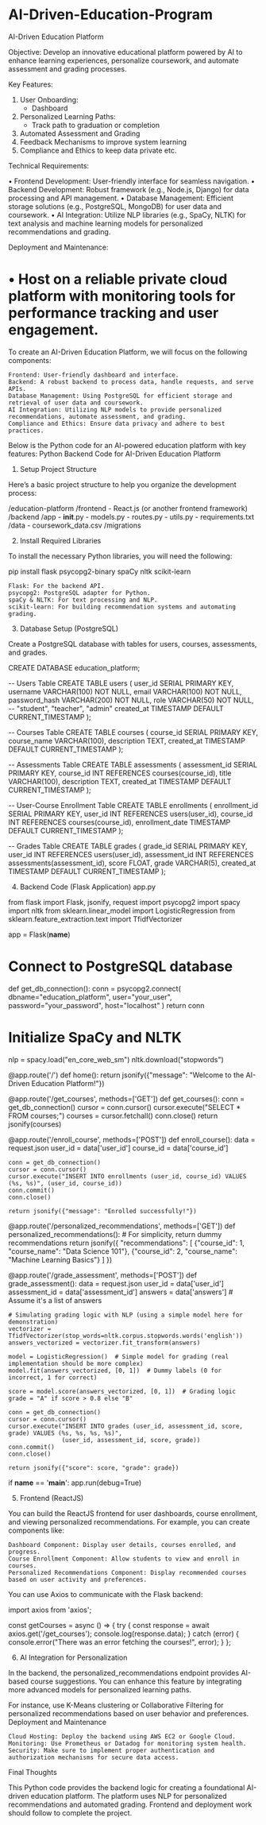 # AI-Driven-Education-Program
AI-Driven Education Platform

Objective:
Develop an innovative educational platform powered by AI to enhance learning experiences, personalize coursework, and automate assessment and grading processes.

Key Features:

1. User Onboarding:
    * Dashboard
2. Personalized Learning Paths:
    * Track path to graduation or completion
3. Automated Assessment and Grading
4. Feedback Mechanisms to improve system learning
5. Compliance and Ethics to keep data private etc.

Technical Requirements:

• Frontend Development: User-friendly interface for seamless navigation.
• Backend Development: Robust framework (e.g., Node.js, Django) for data processing and API management.
• Database Management: Efficient storage solutions (e.g., PostgreSQL, MongoDB) for user data and coursework.
• AI Integration: Utilize NLP libraries (e.g., SpaCy, NLTK) for text analysis and machine learning models for personalized recommendations and grading.

Deployment and Maintenance:

• Host on a reliable private cloud platform with monitoring tools for performance tracking and user engagement.
=============
To create an AI-Driven Education Platform, we will focus on the following components:

    Frontend: User-friendly dashboard and interface.
    Backend: A robust backend to process data, handle requests, and serve APIs.
    Database Management: Using PostgreSQL for efficient storage and retrieval of user data and coursework.
    AI Integration: Utilizing NLP models to provide personalized recommendations, automate assessment, and grading.
    Compliance and Ethics: Ensure data privacy and adhere to best practices.

Below is the Python code for an AI-powered education platform with key features:
Python Backend Code for AI-Driven Education Platform
1. Setup Project Structure

Here’s a basic project structure to help you organize the development process:

/education-platform
    /frontend
        - React.js (or another frontend framework)
    /backend
        /app
            - __init__.py
            - models.py
            - routes.py
            - utils.py
        - requirements.txt
    /data
        - coursework_data.csv
    /migrations

2. Install Required Libraries

To install the necessary Python libraries, you will need the following:

pip install flask psycopg2-binary spaCy nltk scikit-learn

    Flask: For the backend API.
    psycopg2: PostgreSQL adapter for Python.
    spaCy & NLTK: For text processing and NLP.
    scikit-learn: For building recommendation systems and automating grading.

3. Database Setup (PostgreSQL)

Create a PostgreSQL database with tables for users, courses, assessments, and grades.

CREATE DATABASE education_platform;

-- Users Table
CREATE TABLE users (
    user_id SERIAL PRIMARY KEY,
    username VARCHAR(100) NOT NULL,
    email VARCHAR(100) NOT NULL,
    password_hash VARCHAR(200) NOT NULL,
    role VARCHAR(50) NOT NULL, -- "student", "teacher", "admin"
    created_at TIMESTAMP DEFAULT CURRENT_TIMESTAMP
);

-- Courses Table
CREATE TABLE courses (
    course_id SERIAL PRIMARY KEY,
    course_name VARCHAR(100),
    description TEXT,
    created_at TIMESTAMP DEFAULT CURRENT_TIMESTAMP
);

-- Assessments Table
CREATE TABLE assessments (
    assessment_id SERIAL PRIMARY KEY,
    course_id INT REFERENCES courses(course_id),
    title VARCHAR(100),
    description TEXT,
    created_at TIMESTAMP DEFAULT CURRENT_TIMESTAMP
);

-- User-Course Enrollment Table
CREATE TABLE enrollments (
    enrollment_id SERIAL PRIMARY KEY,
    user_id INT REFERENCES users(user_id),
    course_id INT REFERENCES courses(course_id),
    enrollment_date TIMESTAMP DEFAULT CURRENT_TIMESTAMP
);

-- Grades Table
CREATE TABLE grades (
    grade_id SERIAL PRIMARY KEY,
    user_id INT REFERENCES users(user_id),
    assessment_id INT REFERENCES assessments(assessment_id),
    score FLOAT,
    grade VARCHAR(5),
    created_at TIMESTAMP DEFAULT CURRENT_TIMESTAMP
);

4. Backend Code (Flask Application)
app.py

from flask import Flask, jsonify, request
import psycopg2
import spacy
import nltk
from sklearn.linear_model import LogisticRegression
from sklearn.feature_extraction.text import TfidfVectorizer

app = Flask(__name__)

# Connect to PostgreSQL database
def get_db_connection():
    conn = psycopg2.connect(
        dbname="education_platform", user="your_user", password="your_password", host="localhost"
    )
    return conn

# Initialize SpaCy and NLTK
nlp = spacy.load("en_core_web_sm")
nltk.download("stopwords")

@app.route('/')
def home():
    return jsonify({"message": "Welcome to the AI-Driven Education Platform!"})

@app.route('/get_courses', methods=['GET'])
def get_courses():
    conn = get_db_connection()
    cursor = conn.cursor()
    cursor.execute("SELECT * FROM courses;")
    courses = cursor.fetchall()
    conn.close()
    return jsonify(courses)

@app.route('/enroll_course', methods=['POST'])
def enroll_course():
    data = request.json
    user_id = data['user_id']
    course_id = data['course_id']
    
    conn = get_db_connection()
    cursor = conn.cursor()
    cursor.execute("INSERT INTO enrollments (user_id, course_id) VALUES (%s, %s)", (user_id, course_id))
    conn.commit()
    conn.close()
    
    return jsonify({"message": "Enrolled successfully!"})

@app.route('/personalized_recommendations', methods=['GET'])
def personalized_recommendations():
    # For simplicity, return dummy recommendations
    return jsonify({
        "recommendations": [
            {"course_id": 1, "course_name": "Data Science 101"},
            {"course_id": 2, "course_name": "Machine Learning Basics"}
        ]
    })

@app.route('/grade_assessment', methods=['POST'])
def grade_assessment():
    data = request.json
    user_id = data['user_id']
    assessment_id = data['assessment_id']
    answers = data['answers']  # Assume it's a list of answers
    
    # Simulating grading logic with NLP (using a simple model here for demonstration)
    vectorizer = TfidfVectorizer(stop_words=nltk.corpus.stopwords.words('english'))
    answers_vectorized = vectorizer.fit_transform(answers)
    
    model = LogisticRegression()  # Simple model for grading (real implementation should be more complex)
    model.fit(answers_vectorized, [0, 1])  # Dummy labels (0 for incorrect, 1 for correct)
    
    score = model.score(answers_vectorized, [0, 1])  # Grading logic
    grade = "A" if score > 0.8 else "B"
    
    conn = get_db_connection()
    cursor = conn.cursor()
    cursor.execute("INSERT INTO grades (user_id, assessment_id, score, grade) VALUES (%s, %s, %s, %s)", 
                   (user_id, assessment_id, score, grade))
    conn.commit()
    conn.close()
    
    return jsonify({"score": score, "grade": grade})

if __name__ == '__main__':
    app.run(debug=True)

5. Frontend (ReactJS)

You can build the ReactJS frontend for user dashboards, course enrollment, and viewing personalized recommendations. For example, you can create components like:

    Dashboard Component: Display user details, courses enrolled, and progress.
    Course Enrollment Component: Allow students to view and enroll in courses.
    Personalized Recommendations Component: Display recommended courses based on user activity and preferences.

You can use Axios to communicate with the Flask backend:

import axios from 'axios';

const getCourses = async () => {
  try {
    const response = await axios.get('/get_courses');
    console.log(response.data);
  } catch (error) {
    console.error("There was an error fetching the courses!", error);
  }
};

6. AI Integration for Personalization

In the backend, the personalized_recommendations endpoint provides AI-based course suggestions. You can enhance this feature by integrating more advanced models for personalized learning paths.

For instance, use K-Means clustering or Collaborative Filtering for personalized recommendations based on user behavior and preferences.
Deployment and Maintenance

    Cloud Hosting: Deploy the backend using AWS EC2 or Google Cloud.
    Monitoring: Use Prometheus or Datadog for monitoring system health.
    Security: Make sure to implement proper authentication and authorization mechanisms for secure data access.

Final Thoughts

This Python code provides the backend logic for creating a foundational AI-driven education platform. The platform uses NLP for personalized recommendations and automated grading. Frontend and deployment work should follow to complete the project.
